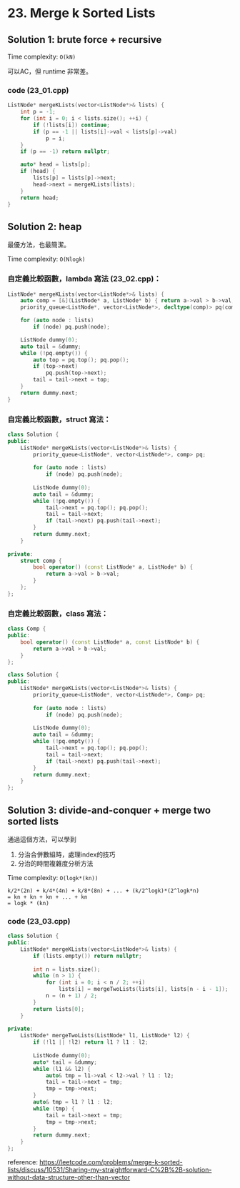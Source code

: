 # 23. Merge k Sorted Lists

## Solution 1: brute force + recursive

Time complexity: ```O(kN)```

可以AC，但 runtime 非常差。

### code (23_01.cpp)

```cpp
ListNode* mergeKLists(vector<ListNode*>& lists) {
    int p = -1;
    for (int i = 0; i < lists.size(); ++i) {
        if (!lists[i]) continue;
        if (p == -1 || lists[i]->val < lists[p]->val)
            p = i;
    }
    if (p == -1) return nullptr;

    auto* head = lists[p];
    if (head) {
        lists[p] = lists[p]->next;
        head->next = mergeKLists(lists);
    }
    return head;
}
```

## Solution 2: heap

最優方法，也最簡潔。

Time complexity: ```O(Nlogk)```

### 自定義比較函數，lambda 寫法 (23_02.cpp)：

```cpp
ListNode* mergeKLists(vector<ListNode*>& lists) {
    auto comp = [&](ListNode* a, ListNode* b) { return a->val > b->val; };
    priority_queue<ListNode*, vector<ListNode*>, decltype(comp)> pq(comp);

    for (auto node : lists)
        if (node) pq.push(node);

    ListNode dummy(0);
    auto tail = &dummy;
    while (!pq.empty()) {
        auto top = pq.top(); pq.pop();
        if (top->next)
            pq.push(top->next);
        tail = tail->next = top;
    }
    return dummy.next;
}
```

### 自定義比較函數，struct 寫法：

```cpp
class Solution {
public:
    ListNode* mergeKLists(vector<ListNode*>& lists) {
        priority_queue<ListNode*, vector<ListNode*>, comp> pq;
        
        for (auto node : lists)
            if (node) pq.push(node);
        
        ListNode dummy(0);
        auto tail = &dummy;
        while (!pq.empty()) {
            tail->next = pq.top(); pq.pop();
            tail = tail->next;
            if (tail->next) pq.push(tail->next);
        }
        return dummy.next;
    }
    
private:
    struct comp {
        bool operator() (const ListNode* a, ListNode* b) {
            return a->val > b->val;
        }
    };
};
```

### 自定義比較函數，class 寫法：

```cpp
class Comp {
public:
    bool operator() (const ListNode* a, const ListNode* b) {
        return a->val > b->val;
    }
};

class Solution {
public:
    ListNode* mergeKLists(vector<ListNode*>& lists) {
        priority_queue<ListNode*, vector<ListNode*>, Comp> pq;
        
        for (auto node : lists)
            if (node) pq.push(node);
        
        ListNode dummy(0);
        auto tail = &dummy;
        while (!pq.empty()) {
            tail->next = pq.top(); pq.pop();
            tail = tail->next;
            if (tail->next) pq.push(tail->next);
        }
        return dummy.next;
    }
};
```

## Solution 3: divide-and-conquer + merge two sorted lists

通過這個方法，可以學到

1. 分治合併數組時，處理index的技巧
2. 分治的時間複雜度分析方法

Time complexity: ```O(logk*(kn))```
```
k/2*(2n) + k/4*(4n) + k/8*(8n) + ... + (k/2^logk)*(2^logk*n)
= kn + kn + kn + ... + kn
= logk * (kn)
```

### code (23_03.cpp)

```cpp
class Solution {
public:
    ListNode* mergeKLists(vector<ListNode*>& lists) {
        if (lists.empty()) return nullptr;
        
        int n = lists.size();
        while (n > 1) {
            for (int i = 0; i < n / 2; ++i)
                lists[i] = mergeTwoLists(lists[i], lists[n - i - 1]);
            n = (n + 1) / 2;
        }
        return lists[0];
    }
    
private:
    ListNode* mergeTwoLists(ListNode* l1, ListNode* l2) {
        if (!l1 || !l2) return l1 ? l1 : l2;
        
        ListNode dummy(0);
        auto* tail = &dummy;
        while (l1 && l2) {
            auto& tmp = l1->val < l2->val ? l1 : l2;
            tail = tail->next = tmp;
            tmp = tmp->next;
        }
        auto& tmp = l1 ? l1 : l2;
        while (tmp) {
            tail = tail->next = tmp;
            tmp = tmp->next;
        }
        return dummy.next;
    }
};
```

reference: https://leetcode.com/problems/merge-k-sorted-lists/discuss/10531/Sharing-my-straightforward-C%2B%2B-solution-without-data-structure-other-than-vector
